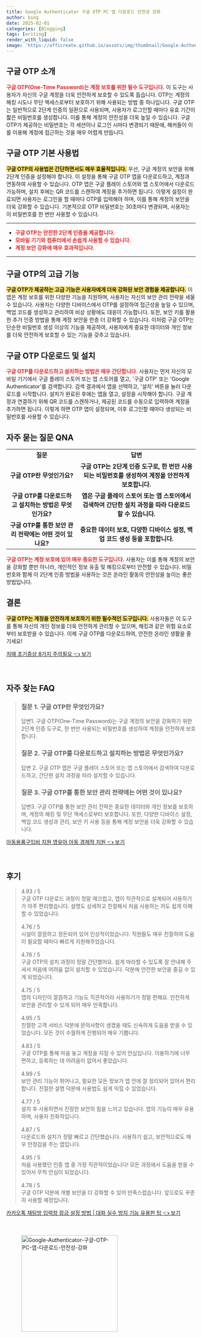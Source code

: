 ```yaml
---
title: Google Authenticator 구글 OTP PC 앱 다운로드 안전성 강화
author: bing
date: 2025-02-01
categories: [Blogging]
tags: [writing]
render_with_liquid: false
image: 'https://afficreate.github.io/assets/img/thumbnail/Google-Authenticator-구글-OTP-PC-앱-다운로드-안전성-강화.webp'
---
```



<h2 id='구글_OTP_소개'>구글 OTP 소개</h2>

<p><b><span style="color: #ee2323;">구글 OTP(One-Time Password)는 계정 보호를 위한 필수 도구입니다.</span></b> 이 도구는 사용자가 자신의 구글 계정을 더욱 안전하게 보호할 수 있도록 돕습니다. OTP는 계정의 해킹 시도나 무단 액세스로부터 보호하기 위해 사용되는 방법 중 하나입니다. 구글 OTP는 일반적으로 2단계 인증의 일환으로 사용되며, 사용자가 로그인할 때마다 유효 기간이 짧은 비밀번호를 생성합니다. 이를 통해 계정의 안전성을 더욱 높일 수 있습니다. 구글 OTP가 제공하는 비밀번호는 각 세션이나 로그인 시마다 변경되기 때문에, 해커들이 이를 이용해 계정에 접근하는 것을 매우 어렵게 만듭니다.</p>

<h2 id='구글_OTP_기본_사용법'>구글 OTP 기본 사용법</h2>

<p><b><span style="background-color: #ffe066;">구글 OTP의 사용법은 간단하면서도 매우 효율적입니다.</span></b> 우선, 구글 계정의 보안을 위해 2단계 인증을 설정해야 합니다. 이 설정을 통해 구글 OTP 앱을 다운로드하고, 계정과 연동하여 사용할 수 있습니다. OTP 앱은 구글 플레이 스토어와 앱 스토어에서 다운로드 가능하며, 설치 후에는 QR 코드를 스캔하여 계정을 추가하면 됩니다. 이렇게 설정이 완료되면 사용자는 로그인을 할 때마다 OTP를 입력해야 하며, 이를 통해 계정의 보안을 더욱 강화할 수 있습니다. 기본적으로 OTP 비밀번호는 30초마다 변경되며, 사용자는 이 비밀번호를 한 번만 사용할 수 있습니다.</p>

<hr />

<ul>
    <li><b><span style="color: #ee2323;">구글 OTP는 안전한 2단계 인증을 제공합니다.</span></b></li>
    <li><b><span style="color: #ee2323;">모바일 기기와 컴퓨터에서 손쉽게 사용할 수 있습니다.</span></b></li>
    <li><b><span style="color: #ee2323;">계정 보안 강화에 매우 효과적입니다.</span></b></li>
</ul>

<hr />

<h2 id='구글_OTP의_고급_기능'>구글 OTP의 고급 기능</h2>

<p><b><span style="background-color: #ffe066;">구글 OTP가 제공하는 고급 기능은 사용자에게 더욱 강화된 보안 경험을 제공합니다.</span></b> 이 앱은 계정 보호를 위한 다양한 기능을 지원하며, 사용자는 자신의 보안 관리 전략을 세울 수 있습니다. 사용자는 다양한 디바이스에서 OTP를 설정하여 접근성을 높일 수 있으며, 백업 코드를 생성하고 관리하여 비상 상황에도 대응이 가능합니다. 또한, 보안 키를 활용한 추가 인증 방법을 통해 계정 보안을 한층 더 강화할 수 있습니다. 이처럼 구글 OTP는 단순한 비밀번호 생성 이상의 기능을 제공하여, 사용자에게 중요한 데이터와 개인 정보를 더욱 안전하게 보호할 수 있는 기능을 갖추고 있습니다.</p>

<h2 id='구글_OTP_다운로드_및_설치'>구글 OTP 다운로드 및 설치</h2>

<p><b><span style="color: #ee2323;">구글 OTP를 다운로드하고 설치하는 방법은 매우 간단합니다.</span></b> 사용자는 먼저 자신의 모바일 기기에서 구글 플레이 스토어 또는 앱 스토어를 열고, '구글 OTP' 또는 'Google Authenticator'를 검색합니다. 검색 결과에서 앱을 선택하고, '설치' 버튼을 눌러 다운로드를 시작합니다. 설치가 완료된 후에는 앱을 열고, 설정을 시작해야 합니다. 구글 계정과 연결하기 위해 QR 코드를 스캔하거나, 제공된 코드를 수동으로 입력하여 계정을 추가하면 됩니다. 이렇게 하면 OTP 앱이 설정되며, 이후 로그인할 때마다 생성되는 비밀번호를 사용할 수 있습니다.</p>

<h2 id='자주_묻는_질문_QNA'>자주 묻는 질문 QNA</h2>

<table>
    <tr>
        <td style="text-align: center; height: 17px;"><b>질문</b></td>
        <td style="text-align: center; height: 17px;"><b>답변</b></td>
    </tr>
    <tr>
        <td style="text-align: center; height: 17px;"><b>구글 OTP란 무엇인가요?</b></td>
        <td style="text-align: center; height: 17px;"><b>구글 OTP는 2단계 인증 도구로, 한 번만 사용되는 비밀번호를 생성하여 계정을 안전하게 보호합니다.</b></td>
    </tr>
    <tr>
        <td style="text-align: center; height: 17px;"><b>구글 OTP를 다운로드하고 설치하는 방법은 무엇인가요?</b></td>
        <td style="text-align: center; height: 17px;"><b>앱은 구글 플레이 스토어 또는 앱 스토어에서 검색하여 간단한 설치 과정을 따라 다운로드할 수 있습니다.</b></td>
    </tr>
    <tr>
        <td style="text-align: center; height: 17px;"><b>구글 OTP를 통한 보안 관리 전략에는 어떤 것이 있나요?</b></td>
        <td style="text-align: center; height: 17px;"><b>중요한 데이터 보호, 다양한 디바이스 설정, 백업 코드 생성 등을 포함합니다.</b></td>
    </tr>
</table>

<p><b><span style="color: #ee2323;">구글 OTP는 계정 보호에 있어 매우 중요한 도구입니다.</span></b> 사용자는 이를 통해 계정의 보안을 강화할 뿐만 아니라, 개인적인 정보 유출 및 해킹으로부터 안전할 수 있습니다. 비밀번호와 함께 이 2단계 인증 방법을 사용하는 것은 온라인 활동의 안전성을 높이는 좋은 방법입니다.</p>

<h2 id='결론'>결론</h2>

<p><b><span style="background-color: #ffe066;">구글 OTP는 계정을 안전하게 보호하기 위한 필수적인 도구입니다.</span></b> 사용자들은 이 도구를 통해 자신의 개인 정보를 더욱 안전하게 관리할 수 있으며, 해킹과 같은 위험 요소로부터 보호받을 수 있습니다. 이제 구글 OTP를 다운로드하여, 안전한 온라인 생활을 즐기세요!</p>


<p><a class="click-button" title="치매 초기증상 8가지 주의필요" href="https://afficreate.github.io/posts/%EC%B9%98%EB%A7%A4-%EC%B4%88%EA%B8%B0%EC%A6%9D%EC%83%81-8%EA%B0%80%EC%A7%80-%EC%A3%BC%EC%9D%98%ED%95%84%EC%9A%94/" rel="dofollow">치매 초기증상 8가지 주의필요 👈 보기</a></p><br>
<h2 id='자주_찾는_FAQ'>자주 찾는 FAQ</h2>
<div itemscope="" itemtype="https://schema.org/FAQPage"> 
<blockquote> 
<div itemscope="" itemprop="mainEntity" itemtype="https://schema.org/Question"> 
<h3 itemprop="name">질문 1. 구글 OTP란 무엇인가요?</h3> 
<div itemscope="" itemprop="acceptedAnswer" itemtype="https://schema.org/Answer"> 
<span itemprop="text"> 
<p>답변1. 구글 OTP(One-Time Password)는 구글 계정의 보안을 강화하기 위한 2단계 인증 도구로, 한 번만 사용되는 비밀번호를 생성하여 계정을 안전하게 보호합니다.</p> 
</span> 
</div> 
</div> 

<div itemscope="" itemprop="mainEntity" itemtype="https://schema.org/Question"> 
<h3 itemprop="name">질문 2. 구글 OTP를 다운로드하고 설치하는 방법은 무엇인가요?</h3> 
<div itemscope="" itemprop="acceptedAnswer" itemtype="https://schema.org/Answer"> 
<span itemprop="text"> 
<p>답변 2. 구글 OTP 앱은 구글 플레이 스토어 또는 앱 스토어에서 검색하여 다운로드하고, 간단한 설치 과정을 따라 설치할 수 있습니다.</p> 
</span> 
</div> 
</div> 

<div itemscope="" itemprop="mainEntity" itemtype="https://schema.org/Question"> 
<h3 itemprop="name">질문 3. 구글 OTP를 통한 보안 관리 전략에는 어떤 것이 있나요?</h3> 
<div itemscope="" itemprop="acceptedAnswer" itemtype="https://schema.org/Answer"> 
<span itemprop="text"> 
<p>답변3. 구글 OTP를 통한 보안 관리 전략은 중요한 데이터와 개인 정보를 보호하며, 계정의 해킹 및 무단 액세스로부터 보호합니다. 또한, 다양한 디바이스 설정, 백업 코드 생성과 관리, 보안 키 사용 등을 통해 계정 보안을 더욱 강화할 수 있습니다.</p> 
</span> 
</div> 
</div> 
</blockquote> 
</div>
<p><a class="click-button" title="아동용품구입비 지원 영유아 아동 경제적 지원" href="https://afficreate.github.io/posts/%EC%95%84%EB%8F%99%EC%9A%A9%ED%92%88%EA%B5%AC%EC%9E%85%EB%B9%84-%EC%A7%80%EC%9B%90-%EC%98%81%EC%9C%A0%EC%95%84-%EC%95%84%EB%8F%99-%EA%B2%BD%EC%A0%9C%EC%A0%81-%EC%A7%80%EC%9B%90/" rel="dofollow">아동용품구입비 지원 영유아 아동 경제적 지원 👈 보기</a></p><br>
<h2 id='후기'>후기</h2>
<div itemscope itemtype="https://schema.org/Product">
  <blockquote>
  <div itemprop="review" itemscope itemtype="https://schema.org/Review">
      <div itemprop="reviewRating" itemscope itemtype="https://schema.org/Rating"> <span itemprop="ratingValue">4.93</span> / <span itemprop="bestRating">5</span> </div>
      <span itemprop="reviewBody">구글 OTP 다운로드 과정이 정말 매끄럽고, 앱이 직관적으로 설계되어 사용하기가 아주 편리했습니다. 설명도 상세하고 친절해서 처음 사용하는 저도 쉽게 이해할 수 있었습니다.</span>
  </div>
  <br>
  <div itemprop="review" itemscope itemtype="https://schema.org/Review">
      <div itemprop="reviewRating" itemscope itemtype="https://schema.org/Rating"> <span itemprop="ratingValue">4.76</span> / <span itemprop="bestRating">5</span> </div>
      <span itemprop="reviewBody">시설이 깔끔하고 정돈되어 있어 인상적이었습니다. 직원들도 매우 친절하여 도움이 필요할 때마다 빠르게 지원해주었습니다.</span>
  </div>
  <br>
  <div itemprop="review" itemscope itemtype="https://schema.org/Review">
      <div itemprop="reviewRating" itemscope itemtype="https://schema.org/Rating"> <span itemprop="ratingValue">4.76</span> / <span itemprop="bestRating">5</span> </div>
      <span itemprop="reviewBody">구글 OTP의 설치 과정이 정말 간단했어요. 쉽게 따라할 수 있도록 잘 안내해 주셔서 처음에 어려움 없이 설치할 수 있었습니다. 덕분에 안전한 보안을 즐길 수 있게 되었습니다.</span>
  </div>
  <br>
  <div itemprop="review" itemscope itemtype="https://schema.org/Review">
      <div itemprop="reviewRating" itemscope itemtype="https://schema.org/Rating"> <span itemprop="ratingValue">4.75</span> / <span itemprop="bestRating">5</span> </div>
      <span itemprop="reviewBody">앱의 디자인이 깔끔하고 기능도 직관적이라 사용하기가 정말 편해요. 안전하게 보안을 관리할 수 있게 되어 매우 만족합니다.</span>
  </div>
  <br>
  <div itemprop="review" itemscope itemtype="https://schema.org/Review">
      <div itemprop="reviewRating" itemscope itemtype="https://schema.org/Rating"> <span itemprop="ratingValue">4.95</span> / <span itemprop="bestRating">5</span> </div>
      <span itemprop="reviewBody">친절한 고객 서비스 덕분에 문의사항이 생겼을 때도 신속하게 도움을 받을 수 있었습니다. 모든 것이 수월하게 진행되어 매우 기쁩니다.</span>
  </div>
  <br>
  <div itemprop="review" itemscope itemtype="https://schema.org/Review">
      <div itemprop="reviewRating" itemscope itemtype="https://schema.org/Rating"> <span itemprop="ratingValue">4.83</span> / <span itemprop="bestRating">5</span> </div>
      <span itemprop="reviewBody">구글 OTP를 통해 마음 놓고 계정을 지킬 수 있어 안심입니다. 이용하기에 너무 편하고, 등록하는 데 어려움이 없어서 좋았습니다.</span>
  </div>
  <br>
  <div itemprop="review" itemscope itemtype="https://schema.org/Review">
      <div itemprop="reviewRating" itemscope itemtype="https://schema.org/Rating"> <span itemprop="ratingValue">4.99</span> / <span itemprop="bestRating">5</span> </div>
      <span itemprop="reviewBody">보안 관리 기능이 뛰어나고, 필요한 모든 정보가 앱 안에 잘 정리되어 있어서 편리합니다. 친절한 설명 덕분에 사용법도 쉽게 익힐 수 있었습니다.</span>
  </div>
  <br>
  <div itemprop="review" itemscope itemtype="https://schema.org/Review">
      <div itemprop="reviewRating" itemscope itemtype="https://schema.org/Rating"> <span itemprop="ratingValue">4.77</span> / <span itemprop="bestRating">5</span> </div>
      <span itemprop="reviewBody">설치 후 사용하면서 진정한 보안의 힘을 느끼고 있습니다. 앱의 기능이 매우 유용하며, 사용자 친화적입니다.</span>
  </div>
  <br>
  <div itemprop="review" itemscope itemtype="https://schema.org/Review">
      <div itemprop="reviewRating" itemscope itemtype="https://schema.org/Rating"> <span itemprop="ratingValue">4.87</span> / <span itemprop="bestRating">5</span> </div>
      <span itemprop="reviewBody">다운로드와 설치가 정말 빠르고 간단했습니다. 사용하기 쉽고, 보안적으로도 매우 안정감을 주는 앱입니다.</span>
  </div>
  <br>
  <div itemprop="review" itemscope itemtype="https://schema.org/Review">
      <div itemprop="reviewRating" itemscope itemtype="https://schema.org/Rating"> <span itemprop="ratingValue">4.95</span> / <span itemprop="bestRating">5</span> </div>
      <span itemprop="reviewBody">처음 사용했던 인증 앱 중 가장 직관적이었습니다! 모든 과정에서 도움을 받을 수 있어서 무척 안심이 되었습니다.</span>
  </div>
  <br>
  <div itemprop="review" itemscope itemtype="https://schema.org/Review">
      <div itemprop="reviewRating" itemscope itemtype="https://schema.org/Rating"> <span itemprop="ratingValue">4.78</span> / <span itemprop="bestRating">5</span> </div>
      <span itemprop="reviewBody">구글 OTP 덕분에 개별 보안을 더 강화할 수 있어 만족스럽습니다. 앞으로도 꾸준히 사용할 예정입니다.</span>
  </div>
  </blockquote>
</div>
<p><a class="click-button" title="카카오톡 채팅방 입력창 잠금 설정 방법 | 대화 실수 방지 기능 유용한 팁" href="https://afficreate.github.io/posts/%EC%B9%B4%EC%B9%B4%EC%98%A4%ED%86%A1-%EC%B1%84%ED%8C%85%EB%B0%A9-%EC%9E%85%EB%A0%A5%EC%B0%BD-%EC%9E%A0%EA%B8%88-%EC%84%A4%EC%A0%95-%EB%B0%A9%EB%B2%95-%EB%8C%80%ED%99%94-%EC%8B%A4%EC%88%98-%EB%B0%A9%EC%A7%80-%EA%B8%B0%EB%8A%A5-%EC%9C%A0%EC%9A%A9%ED%95%9C-%ED%8C%81/" rel="dofollow">카카오톡 채팅방 입력창 잠금 설정 방법 | 대화 실수 방지 기능 유용한 팁 👈 보기</a></p><br>
<figure class="image"><img src="https://afficreate.github.io/assets/img/thumbnail/Google-Authenticator-구글-OTP-PC-앱-다운로드-안전성-강화.webp" alt="Google-Authenticator-구글-OTP-PC-앱-다운로드-안전성-강화" width="256" height="256"></figure>